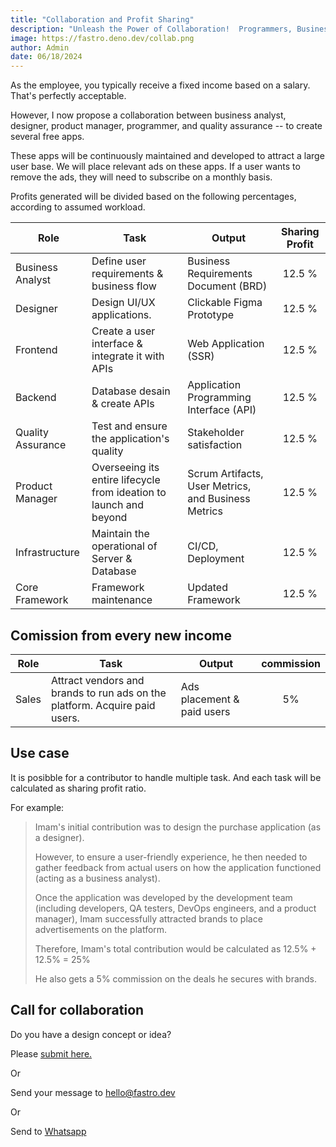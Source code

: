 ```yaml
---
title: "Collaboration and Profit Sharing"
description: "Unleash the Power of Collaboration!  Programmers, Business Analysts, and Designers: Discover how to maximize profits and fuel team success with a winning profit-sharing strategy for your app."
image: https://fastro.deno.dev/collab.png
author: Admin
date: 06/18/2024
---
```


As the employee, you typically receive a fixed income based on a salary. That's
perfectly acceptable.

However, I now propose a collaboration between business analyst, designer,
product manager, programmer, and quality assurance -- to create several free
apps.

These apps will be continuously maintained and developed to attract a large user
base. We will place relevant ads on these apps. If a user wants to remove the
ads, they will need to subscribe on a monthly basis.

Profits generated will be divided based on the following percentages, according
to assumed workload.

| Role              | Task                                                               | Output                                              | Sharing Profit |
| ----------------- | ------------------------------------------------------------------ | --------------------------------------------------- | :------------: |
| Business Analyst  | Define user requirements & business flow                           | Business Requirements Document (BRD)                |     12.5 %     |
| Designer          | Design UI/UX applications.                                         | Clickable Figma Prototype                           |     12.5 %     |
| Frontend          | Create a user interface & integrate it with APIs                   | Web Application (SSR)                               |     12.5 %     |
| Backend           | Database desain & create APIs                                      | Application Programming Interface (API)             |     12.5 %     |
| Quality Assurance | Test and ensure the application's quality                          | Stakeholder satisfaction                            |     12.5 %     |
| Product Manager   | Overseeing its entire lifecycle from ideation to launch and beyond | Scrum Artifacts, User Metrics, and Business Metrics |     12.5 %     |
| Infrastructure    | Maintain the operational of Server & Database                      | CI/CD, Deployment                                   |     12.5 %     |
| Core Framework    | Framework maintenance                                              | Updated Framework                                   |     12.5 %     |

## Comission from every new income

| Role  | Task                                                                       | Output                     | commission |
| ----- | -------------------------------------------------------------------------- | -------------------------- | :--------: |
| Sales | Attract vendors and brands to run ads on the platform. Acquire paid users. | Ads placement & paid users |     5%     |

## Use case

It is posibble for a contributor to handle multiple task. And each task will be
calculated as sharing profit ratio.

For example:

> Imam's initial contribution was to design the purchase application (as a
> designer).
>
> However, to ensure a user-friendly experience, he then needed to gather
> feedback from actual users on how the application functioned (acting as a
> business analyst).
>
> Once the application was developed by the development team (including
> developers, QA testers, DevOps engineers, and a product manager), Imam
> successfully attracted brands to place advertisements on the platform.
>
> Therefore, Imam's total contribution would be calculated as 12.5% + 12.5% =
> 25%
>
> He also gets a 5% commission on the deals he secures with brands.

## Call for collaboration

Do you have a design concept or idea?

Please [submit here.](https://github.com/fastrodev/feedback/issues/new)

Or

Send your message to [hello@fastro.dev](mailto:hello@fastro.dev)

Or

Send to [Whatsapp](https://api.whatsapp.com/send?phone=628121619781)
